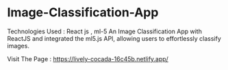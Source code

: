 # Image-Classification-App
Technologies Used : React js , ml-5
An Image Classification App with ReactJS and integrated the ml5.js API, allowing users to effortlessly classify images.

Visit The Page : https://lively-cocada-16c45b.netlify.app/
